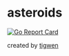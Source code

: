 # asteroids

[![Go Report Card](https://goreportcard.com/badge/github.com/mlctrez/asteroids)](https://goreportcard.com/report/github.com/mlctrez/asteroids)

created by [tigwen](https://github.com/mlctrez/tigwen)
